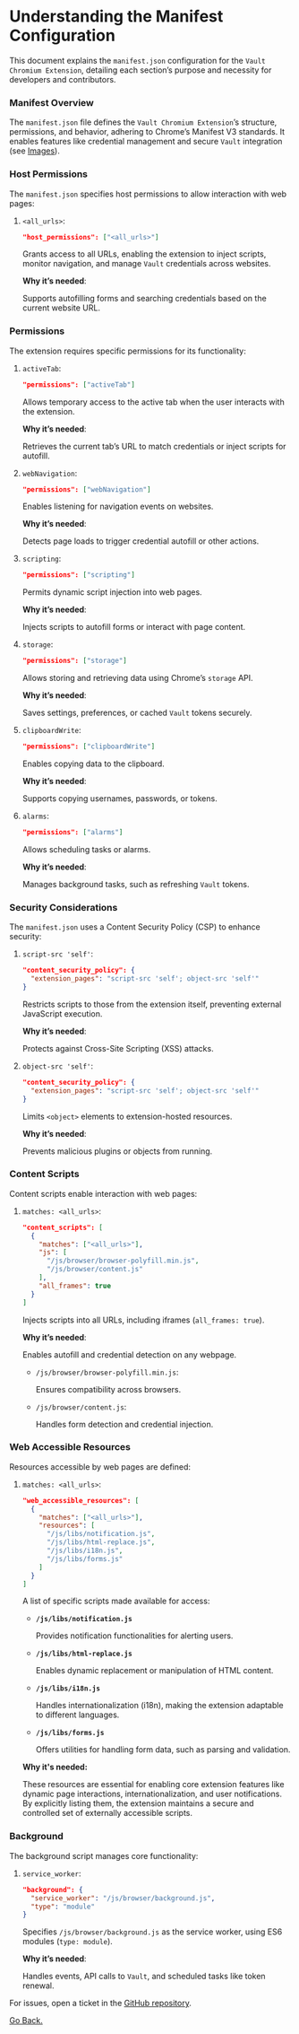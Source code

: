 # Understanding the Manifest Configuration

This document explains the `manifest.json` configuration for the `Vault Chromium Extension`, detailing each section’s purpose and necessity for developers and contributors.

### Manifest Overview

The `manifest.json` file defines the `Vault Chromium Extension`’s structure, permissions, and behavior, adhering to Chrome’s Manifest V3 standards. It enables features like credential management and secure `Vault` integration (see [Images](images.md)).

### Host Permissions

The `manifest.json` specifies host permissions to allow interaction with web pages:

1. `<all_urls>`:
    ```json
    "host_permissions": ["<all_urls>"]
    ```
    Grants access to all URLs, enabling the extension to inject scripts, monitor navigation, and manage `Vault` credentials across websites.

    **Why it’s needed**:

    Supports autofilling forms and searching credentials based on the current website URL.

### Permissions

The extension requires specific permissions for its functionality:

1. `activeTab`:
    ```json
    "permissions": ["activeTab"]
    ```
    Allows temporary access to the active tab when the user interacts with the extension.

    **Why it’s needed**:

    Retrieves the current tab’s URL to match credentials or inject scripts for autofill.

1. `webNavigation`:
    ```json
    "permissions": ["webNavigation"]
    ```
    Enables listening for navigation events on websites.

    **Why it’s needed**:

    Detects page loads to trigger credential autofill or other actions.

1. `scripting`:
    ```json
    "permissions": ["scripting"]
    ```
    Permits dynamic script injection into web pages.

    **Why it’s needed**:

    Injects scripts to autofill forms or interact with page content.

1. `storage`:
    ```json
    "permissions": ["storage"]
    ```
    Allows storing and retrieving data using Chrome’s `storage` API.

    **Why it’s needed**:

    Saves settings, preferences, or cached `Vault` tokens securely.

1. `clipboardWrite`:
    ```json
    "permissions": ["clipboardWrite"]
    ```
    Enables copying data to the clipboard.

    **Why it’s needed**:

    Supports copying usernames, passwords, or tokens.

1. `alarms`:
    ```json
    "permissions": ["alarms"]
    ```
    Allows scheduling tasks or alarms.

    **Why it’s needed**:

    Manages background tasks, such as refreshing `Vault` tokens.

### Security Considerations

The `manifest.json` uses a Content Security Policy (CSP) to enhance security:

1. `script-src 'self'`:
    ```json
    "content_security_policy": {
      "extension_pages": "script-src 'self'; object-src 'self'"
    }
    ```
    Restricts scripts to those from the extension itself, preventing external JavaScript execution.

    **Why it’s needed**:

    Protects against Cross-Site Scripting (XSS) attacks.

1. `object-src 'self'`:
    ```json
    "content_security_policy": {
      "extension_pages": "script-src 'self'; object-src 'self'"
    }
    ```
    Limits `<object>` elements to extension-hosted resources.

    **Why it’s needed**:

    Prevents malicious plugins or objects from running.

### Content Scripts

Content scripts enable interaction with web pages:

1. `matches: <all_urls>`:
    ```json
    "content_scripts": [
      {
        "matches": ["<all_urls>"],
        "js": [
          "/js/browser/browser-polyfill.min.js",
          "/js/browser/content.js"
        ],
        "all_frames": true
      }
    ]
    ```
    Injects scripts into all URLs, including iframes (`all_frames: true`).

    **Why it’s needed**:

    Enables autofill and credential detection on any webpage.

    - `/js/browser/browser-polyfill.min.js`:

      Ensures compatibility across browsers.

    - `/js/browser/content.js`:

      Handles form detection and credential injection.

### Web Accessible Resources

Resources accessible by web pages are defined:

1. `matches: <all_urls>`:
    ```json
    "web_accessible_resources": [
      {
        "matches": ["<all_urls>"],
        "resources": [
          "/js/libs/notification.js",
          "/js/libs/html-replace.js",
          "/js/libs/i18n.js",
          "/js/libs/forms.js"
        ]
      }
    ]
    ```
    A list of specific scripts made available for access:

    - **`/js/libs/notification.js`**

      Provides notification functionalities for alerting users.

    - **`/js/libs/html-replace.js`**

      Enables dynamic replacement or manipulation of HTML content.

    - **`/js/libs/i18n.js`**

      Handles internationalization (i18n), making the extension adaptable to different languages.

    - **`/js/libs/forms.js`**

      Offers utilities for handling form data, such as parsing and validation.

    **Why it's needed:**

    These resources are essential for enabling core extension features like dynamic page interactions, internationalization, and user notifications. By explicitly listing them, the extension maintains a secure and controlled set of externally accessible scripts.

### Background

The background script manages core functionality:

1. `service_worker`:
    ```json
    "background": {
      "service_worker": "/js/browser/background.js",
      "type": "module"
    }
    ```
    Specifies `/js/browser/background.js` as the service worker, using ES6 modules (`type: module`).

    **Why it’s needed**:

    Handles events, API calls to `Vault`, and scheduled tasks like token renewal.

For issues, open a ticket in the [GitHub repository](https://github.com/lsampaioweb/vault-chromium-extension).

[Go Back.](../README.md)
